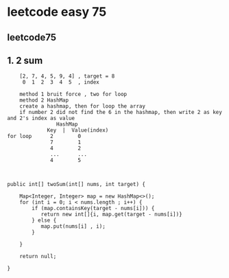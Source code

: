 # leetcode easy 75

## leetcode75

## 1.  2 sum
        [2, 7, 4, 5, 9, 4] , target = 8
         0  1  2  3  4  5  , index

        method 1 bruit force , two for loop
        method 2 HashMap
        create a hashmap, then for loop the array
        if number 2 did not find the 6 in the hashmap, then write 2 as key and 2's index as value
                    HashMap
                 Key  |  Value(index)
    for loop      2        0
                  7        1
                  4        2
                  ...      ...
                  4        5

            

    public int[] twoSum(int[] nums, int target) {

        Map<Integer, Integer> map = new HashMap<>();
        for (int i = 0; i < nums.length ; i++) {
            if (map.containsKey(target - nums[i])) {
               return new int[]{i, map.get(target - nums[i])}
            } else {
               map.put(nums[i] , i);
            }

        }

        return null;
        
    }

